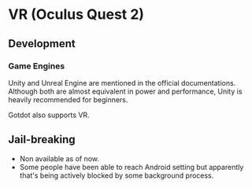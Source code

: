 # VR (Oculus Quest 2)

## Development

### Game Engines

Unity and Unreal Engine are mentioned in the official documentations. Although
both are almost equivalent in power and performance, Unity is heavily
recommended for beginners.

Gotdot also supports VR.

## Jail-breaking

- Non available as of now.
- Some people have been able to reach Android setting but apparently that's
being actively blocked by some background process.
